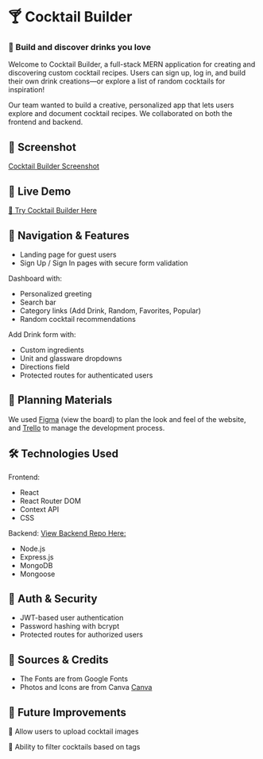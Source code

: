 # 🍸 Cocktail Builder 

### 🍹 Build and discover drinks you love

Welcome to Cocktail Builder, a full-stack MERN application for creating and discovering custom cocktail recipes. Users can sign up, log in, and build their own drink creations—or explore a list of random cocktails for inspiration!

Our team wanted to build a creative, personalized app that lets users explore and document cocktail recipes. We collaborated on both the frontend and backend.

## 📸 Screenshot
[Cocktail Builder Screenshot](/images/cocktail-builder-cover.png)  

## 🚀 Live Demo
[📝 Try Cocktail Builder Here](https://placehold.co/)


## 🧭 Navigation & Features
- Landing page for guest users
- Sign Up / Sign In pages with secure form validation

Dashboard with:
- Personalized greeting
- Search bar
- Category links (Add Drink, Random, Favorites, Popular)
- Random cocktail recommendations

Add Drink form with:
- Custom ingredients
- Unit and glassware dropdowns
- Directions field
- Protected routes for authenticated users


## 🎨 Planning Materials
We used [Figma](https://www.figma.com/design/0wn8PXxEaKEn148ovLZarL/Cocktail-Builder-App?node-id=63-120&t=fqpVLOUCcquVKavF-1) (view the board) to plan the look and feel of the website, and [Trello](https://trello.com/invite/b/67f00fd1b4f9f732341a7af5/ATTI7c85234dd070e10faa3a2e8b369b6f42B59E8884/basic-board) to manage the development process. 


## 🛠️ Technologies Used
Frontend:
- React
- React Router DOM
- Context API
- CSS 

Backend: 
[View Backend Repo Here:](https://github.com/suleecao/cocktail-builder-backend)
- Node.js
- Express.js
- MongoDB
- Mongoose

## 🔐 Auth & Security
- JWT-based user authentication
- Password hashing with bcrypt
- Protected routes for authorized users

## 📝 Sources & Credits
- The Fonts are from Google Fonts
- Photos and Icons are from Canva [Canva](www.canva.com)

## 🔮 Future Improvements
🔹 Allow users to upload cocktail images

🔹 Ability to filter cocktails based on tags
